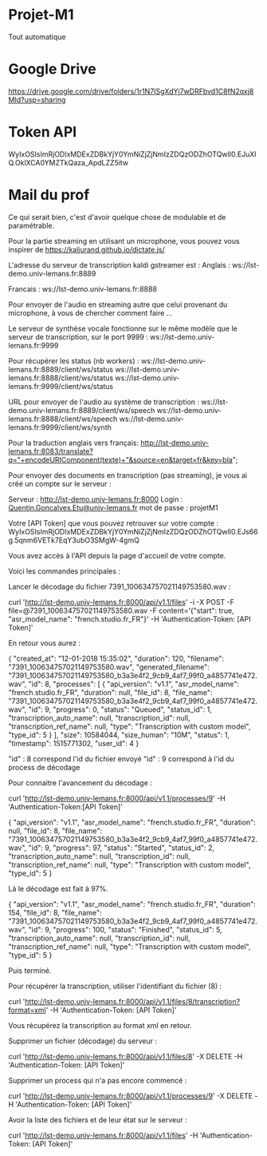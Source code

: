 # Projet-M1
Tout automatique

# Google Drive
https://drive.google.com/drive/folders/1r1N7ISgXdYj7wDRFbvd1C8fN2qxj8MId?usp=sharing

# Token API
WyIxOSIsImRjODIxMDExZDBkYjY0YmNiZjZjNmIzZDQzODZhOTQwIl0.EJuXlQ.OklXCA0YMZTkQaza_ApdLZZ5itw

# Mail du prof
Ce qui serait bien, c'est d'avoir quelque chose de modulable et de paramétrable.

Pour la partie streaming en utilisant un microphone, vous pouvez vous inspirer de https://kaljurand.github.io/dictate.js/

L'adresse du serveur de transcription kaldi gstreamer est :
Anglais :
ws://lst-demo.univ-lemans.fr:8889

Francais :
ws://lst-demo.univ-lemans.fr:8888

Pour envoyer de l'audio en streaming autre que celui provenant du microphone, à vous de chercher comment faire ...

Le serveur de synthèse vocale fonctionne sur le même modèle que le serveur de transcription, sur le port 9999 :
ws://lst-demo.univ-lemans.fr:9999

Pour récupérer les status (nb workers) :
ws://lst-demo.univ-lemans.fr:8889/client/ws/status
ws://lst-demo.univ-lemans.fr:8888/client/ws/status
ws://lst-demo.univ-lemans.fr:9999/client/ws/status

URL pour envoyer de l'audio au système de transcription :
ws://lst-demo.univ-lemans.fr:8889/client/ws/speech
ws://lst-demo.univ-lemans.fr:8888/client/ws/speech
ws://lst-demo.univ-lemans.fr:9999/client/ws/synth


Pour la traduction anglais vers français:
http://lst-demo.univ-lemans.fr:8083/translate?q="+encodeURIComponent(texte)+"&source=en&target=fr&key=bla";


Pour envoyer des documents en transcription (pas streaming), je vous ai créé un compte sur le serveur :

Serveur : http://lst-demo.univ-lemans.fr:8000
Login : Quentin.Goncalves.Etu@univ-lemans.fr
mot de passe : projetM1

Votre [API Token] que vous pouvez retrouver sur votre compte :
WyIxOSIsImRjODIxMDExZDBkYjY0YmNiZjZjNmIzZDQzODZhOTQwIl0.EJs66g.5qnm6VETk7EqY3ubO3SMgW-4gmQ


Vous avez accès à l'API depuis la page d'accueil de votre compte.

Voici les commandes principales :

Lancer le décodage du fichier 7391_100634757021149753580.wav :

curl 'http://lst-demo.univ-lemans.fr:8000/api/v1.1/files' -i -X POST -F file=@7391_100634757021149753580.wav -F content='{"start": true, "asr_model_name": "french.studio.fr_FR"}' -H 'Authentication-Token: [API Token]'

En retour vous aurez :

{
 "created_at": "12-01-2018 15:35:02",
 "duration": 120,
 "filename": "7391_100634757021149753580.wav",
 "generated_filename": "7391_100634757021149753580_b3a3e4f2_9cb9_4af7_99f0_a4857741e472.wav",
 "id": 8,
 "processes": [
   {
     "api_version": "v1.1",
     "asr_model_name": "french.studio.fr_FR",
     "duration": null,
     "file_id": 8,
     "file_name": "7391_100634757021149753580_b3a3e4f2_9cb9_4af7_99f0_a4857741e472.wav",
     "id": 9,
     "progress": 0,
     "status": "Queued",
     "status_id": 1,
     "transcription_auto_name": null,
     "transcription_id": null,
     "transcription_ref_name": null,
     "type": "Transcription with custom model",
     "type_id": 5
   }
 ],
 "size": 10584044,
 "size_human": "10M",
 "status": 1,
 "timestamp": 1515771302,
 "user_id": 4
}

"id" : 8 correspond l'id du fichier envoyé
"id" : 9 correspond à l'id du process de décodage

Pour connaitre l'avancement du décodage :

curl 'http://lst-demo.univ-lemans.fr:8000/api/v1.1/processes/9' -H 'Authentication-Token:[API Token]'


{
 "api_version": "v1.1",
 "asr_model_name": "french.studio.fr_FR",
 "duration": null,
 "file_id": 8,
 "file_name": "7391_100634757021149753580_b3a3e4f2_9cb9_4af7_99f0_a4857741e472.wav",
 "id": 9,
 "progress": 97,
 "status": "Started",
 "status_id": 2,
 "transcription_auto_name": null,
 "transcription_id": null,
 "transcription_ref_name": null,
 "type": "Transcription with custom model",
 "type_id": 5
}

Là le décodage est fait à 97%.

{
 "api_version": "v1.1",
 "asr_model_name": "french.studio.fr_FR",
 "duration": 154,
 "file_id": 8,
 "file_name": "7391_100634757021149753580_b3a3e4f2_9cb9_4af7_99f0_a4857741e472.wav",
 "id": 9,
 "progress": 100,
 "status": "Finished",
 "status_id": 5,
 "transcription_auto_name": null,
 "transcription_id": null,
 "transcription_ref_name": null,
 "type": "Transcription with custom model",
 "type_id": 5
}

Puis terminé.

Pour récupérer la transcription, utiliser l'identifiant du fichier (8) :

curl 'http://lst-demo.univ-lemans.fr:8000/api/v1.1/files/8/transcription?format=xml'  -H 'Authentication-Token: [API Token]'

Vous récupérez la transcription au format xml en retour.

Supprimer un fichier (décodage) du serveur :

curl 'http://lst-demo.univ-lemans.fr:8000/api/v1.1/files/8' -X DELETE  -H 'Authentication-Token: [API Token]'

Supprimer un process qui n'a pas encore commencé :

curl 'http://lst-demo.univ-lemans.fr:8000/api/v1.1/processes/9' -X DELETE  -H 'Authentication-Token: [API Token]'

Avoir la liste des fichiers et de leur état sur le serveur :

curl 'http://lst-demo.univ-lemans.fr:8000/api/v1.1/files'  -H 'Authentication-Token: [API Token]'
